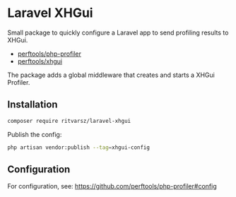 # Laravel XHGui

Small package to quickly configure a Laravel app to send profiling results to XHGui.
- [perftools/php-profiler](https://github.com/perftools/php-profiler)
- [perftools/xhgui](https://github.com/perftools/xhgui)

The package adds a global middleware that creates and starts a XHGui Profiler.

## Installation

```bash
composer require ritvarsz/laravel-xhgui
```

Publish the config:

```bash
php artisan vendor:publish --tag=xhgui-config
```

## Configuration

For configuration, see: https://github.com/perftools/php-profiler#config

